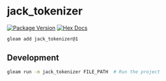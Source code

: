 # jack_tokenizer

[![Package Version](https://img.shields.io/hexpm/v/jack_tokenizer)](https://hex.pm/packages/jack_tokenizer)
[![Hex Docs](https://img.shields.io/badge/hex-docs-ffaff3)](https://hexdocs.pm/jack_tokenizer/)

```sh
gleam add jack_tokenizer@1
```

## Development

```sh
gleam run -m jack_tokenizer FILE_PATH  # Run the project
```

